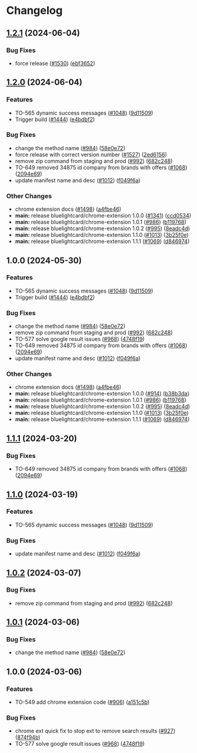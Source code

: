 # Changelog

## [1.2.1](https://github.com/bluelightcard/BlueLightCard-2.0/compare/bluelightcard/chrome-extension-v1.2.0...bluelightcard/chrome-extension-v1.2.1) (2024-06-04)


### Bug Fixes

* force release ([#1530](https://github.com/bluelightcard/BlueLightCard-2.0/issues/1530)) ([ebf3652](https://github.com/bluelightcard/BlueLightCard-2.0/commit/ebf3652aea46f5f29a6a53f0732b02434a0e1d82))

## [1.2.0](https://github.com/bluelightcard/BlueLightCard-2.0/compare/bluelightcard/chrome-extension-v1.0.0...bluelightcard/chrome-extension-v1.2.0) (2024-06-04)


### Features

* TO-565 dynamic success messages ([#1048](https://github.com/bluelightcard/BlueLightCard-2.0/issues/1048)) ([9d11509](https://github.com/bluelightcard/BlueLightCard-2.0/commit/9d11509c0f6e59ad3b1cd56b2c10bbd757398c57))
* Trigger build ([#1444](https://github.com/bluelightcard/BlueLightCard-2.0/issues/1444)) ([e4bdbf2](https://github.com/bluelightcard/BlueLightCard-2.0/commit/e4bdbf202bd0994cb0730e3d53e17e812b6e5f75))


### Bug Fixes

* change the method name ([#984](https://github.com/bluelightcard/BlueLightCard-2.0/issues/984)) ([58e0e72](https://github.com/bluelightcard/BlueLightCard-2.0/commit/58e0e72d56f0da72182b23ea614081a6e0ddf53a))
* force release with correct version number ([#1527](https://github.com/bluelightcard/BlueLightCard-2.0/issues/1527)) ([2ed6156](https://github.com/bluelightcard/BlueLightCard-2.0/commit/2ed6156c81e2a2c863b911eacc7d2fa8e741389b))
* remove zip command from staging and  prod ([#992](https://github.com/bluelightcard/BlueLightCard-2.0/issues/992)) ([682c248](https://github.com/bluelightcard/BlueLightCard-2.0/commit/682c248380e8c289b007be9e189cd7138c46062d))
* TO-649 removed 34875 id company from brands with offers ([#1068](https://github.com/bluelightcard/BlueLightCard-2.0/issues/1068)) ([2094e69](https://github.com/bluelightcard/BlueLightCard-2.0/commit/2094e698d9f053672b532b826a19d6873a960431))
* update manifest name and desc ([#1012](https://github.com/bluelightcard/BlueLightCard-2.0/issues/1012)) ([f049f6a](https://github.com/bluelightcard/BlueLightCard-2.0/commit/f049f6a79e9a5ca541be359b496ca6f2ed3d329a))


### Other Changes

* chrome extension docs ([#1498](https://github.com/bluelightcard/BlueLightCard-2.0/issues/1498)) ([a4fbe46](https://github.com/bluelightcard/BlueLightCard-2.0/commit/a4fbe46491276f9a0eb68cac4f43bd0f4c28ade3))
* **main:** release bluelightcard/chrome-extension 1.0.0 ([#1341](https://github.com/bluelightcard/BlueLightCard-2.0/issues/1341)) ([ccd0534](https://github.com/bluelightcard/BlueLightCard-2.0/commit/ccd05344051eaf67cfdd66f4a704f2239d2d54e9))
* **main:** release bluelightcard/chrome-extension 1.0.1 ([#986](https://github.com/bluelightcard/BlueLightCard-2.0/issues/986)) ([b119768](https://github.com/bluelightcard/BlueLightCard-2.0/commit/b119768a40faae3ed85f2969cd49c703a44780c0))
* **main:** release bluelightcard/chrome-extension 1.0.2 ([#995](https://github.com/bluelightcard/BlueLightCard-2.0/issues/995)) ([8eadc4d](https://github.com/bluelightcard/BlueLightCard-2.0/commit/8eadc4d1eb232e5e79923e8e0d3599f130432f63))
* **main:** release bluelightcard/chrome-extension 1.1.0 ([#1013](https://github.com/bluelightcard/BlueLightCard-2.0/issues/1013)) ([3b25f0e](https://github.com/bluelightcard/BlueLightCard-2.0/commit/3b25f0ea80ea6f8dec16cffcdf63a8cdfaacca53))
* **main:** release bluelightcard/chrome-extension 1.1.1 ([#1069](https://github.com/bluelightcard/BlueLightCard-2.0/issues/1069)) ([d846974](https://github.com/bluelightcard/BlueLightCard-2.0/commit/d84697473f87b1429f1051cc5784954fb8ca5a75))

## 1.0.0 (2024-05-30)


### Features

* TO-565 dynamic success messages ([#1048](https://github.com/bluelightcard/BlueLightCard-2.0/issues/1048)) ([9d11509](https://github.com/bluelightcard/BlueLightCard-2.0/commit/9d11509c0f6e59ad3b1cd56b2c10bbd757398c57))
* Trigger build ([#1444](https://github.com/bluelightcard/BlueLightCard-2.0/issues/1444)) ([e4bdbf2](https://github.com/bluelightcard/BlueLightCard-2.0/commit/e4bdbf202bd0994cb0730e3d53e17e812b6e5f75))


### Bug Fixes

* change the method name ([#984](https://github.com/bluelightcard/BlueLightCard-2.0/issues/984)) ([58e0e72](https://github.com/bluelightcard/BlueLightCard-2.0/commit/58e0e72d56f0da72182b23ea614081a6e0ddf53a))
* remove zip command from staging and  prod ([#992](https://github.com/bluelightcard/BlueLightCard-2.0/issues/992)) ([682c248](https://github.com/bluelightcard/BlueLightCard-2.0/commit/682c248380e8c289b007be9e189cd7138c46062d))
* TO-577 solve google result issues  ([#968](https://github.com/bluelightcard/BlueLightCard-2.0/issues/968)) ([4748f19](https://github.com/bluelightcard/BlueLightCard-2.0/commit/4748f19bf5b7d0685075579e61e8179baf7acc26))
* TO-649 removed 34875 id company from brands with offers ([#1068](https://github.com/bluelightcard/BlueLightCard-2.0/issues/1068)) ([2094e69](https://github.com/bluelightcard/BlueLightCard-2.0/commit/2094e698d9f053672b532b826a19d6873a960431))
* update manifest name and desc ([#1012](https://github.com/bluelightcard/BlueLightCard-2.0/issues/1012)) ([f049f6a](https://github.com/bluelightcard/BlueLightCard-2.0/commit/f049f6a79e9a5ca541be359b496ca6f2ed3d329a))


### Other Changes

* chrome extension docs ([#1498](https://github.com/bluelightcard/BlueLightCard-2.0/issues/1498)) ([a4fbe46](https://github.com/bluelightcard/BlueLightCard-2.0/commit/a4fbe46491276f9a0eb68cac4f43bd0f4c28ade3))
* **main:** release bluelightcard/chrome-extension 1.0.0 ([#914](https://github.com/bluelightcard/BlueLightCard-2.0/issues/914)) ([b38b3da](https://github.com/bluelightcard/BlueLightCard-2.0/commit/b38b3dace7e640217cc974e102656de207196012))
* **main:** release bluelightcard/chrome-extension 1.0.1 ([#986](https://github.com/bluelightcard/BlueLightCard-2.0/issues/986)) ([b119768](https://github.com/bluelightcard/BlueLightCard-2.0/commit/b119768a40faae3ed85f2969cd49c703a44780c0))
* **main:** release bluelightcard/chrome-extension 1.0.2 ([#995](https://github.com/bluelightcard/BlueLightCard-2.0/issues/995)) ([8eadc4d](https://github.com/bluelightcard/BlueLightCard-2.0/commit/8eadc4d1eb232e5e79923e8e0d3599f130432f63))
* **main:** release bluelightcard/chrome-extension 1.1.0 ([#1013](https://github.com/bluelightcard/BlueLightCard-2.0/issues/1013)) ([3b25f0e](https://github.com/bluelightcard/BlueLightCard-2.0/commit/3b25f0ea80ea6f8dec16cffcdf63a8cdfaacca53))
* **main:** release bluelightcard/chrome-extension 1.1.1 ([#1069](https://github.com/bluelightcard/BlueLightCard-2.0/issues/1069)) ([d846974](https://github.com/bluelightcard/BlueLightCard-2.0/commit/d84697473f87b1429f1051cc5784954fb8ca5a75))

## [1.1.1](https://github.com/bluelightcard/BlueLightCard-2.0/compare/bluelightcard/chrome-extension-v1.1.0...bluelightcard/chrome-extension-v1.1.1) (2024-03-20)


### Bug Fixes

* TO-649 removed 34875 id company from brands with offers ([#1068](https://github.com/bluelightcard/BlueLightCard-2.0/issues/1068)) ([2094e69](https://github.com/bluelightcard/BlueLightCard-2.0/commit/2094e698d9f053672b532b826a19d6873a960431))

## [1.1.0](https://github.com/bluelightcard/BlueLightCard-2.0/compare/bluelightcard/chrome-extension-v1.0.2...bluelightcard/chrome-extension-v1.1.0) (2024-03-19)


### Features

* TO-565 dynamic success messages ([#1048](https://github.com/bluelightcard/BlueLightCard-2.0/issues/1048)) ([9d11509](https://github.com/bluelightcard/BlueLightCard-2.0/commit/9d11509c0f6e59ad3b1cd56b2c10bbd757398c57))


### Bug Fixes

* update manifest name and desc ([#1012](https://github.com/bluelightcard/BlueLightCard-2.0/issues/1012)) ([f049f6a](https://github.com/bluelightcard/BlueLightCard-2.0/commit/f049f6a79e9a5ca541be359b496ca6f2ed3d329a))

## [1.0.2](https://github.com/bluelightcard/BlueLightCard-2.0/compare/bluelightcard/chrome-extension-v1.0.1...bluelightcard/chrome-extension-v1.0.2) (2024-03-07)


### Bug Fixes

* remove zip command from staging and  prod ([#992](https://github.com/bluelightcard/BlueLightCard-2.0/issues/992)) ([682c248](https://github.com/bluelightcard/BlueLightCard-2.0/commit/682c248380e8c289b007be9e189cd7138c46062d))

## [1.0.1](https://github.com/bluelightcard/BlueLightCard-2.0/compare/bluelightcard/chrome-extension-v1.0.0...bluelightcard/chrome-extension-v1.0.1) (2024-03-06)


### Bug Fixes

* change the method name ([#984](https://github.com/bluelightcard/BlueLightCard-2.0/issues/984)) ([58e0e72](https://github.com/bluelightcard/BlueLightCard-2.0/commit/58e0e72d56f0da72182b23ea614081a6e0ddf53a))

## 1.0.0 (2024-03-06)


### Features

* TO-549 add chrome extension code ([#906](https://github.com/bluelightcard/BlueLightCard-2.0/issues/906)) ([a151c5b](https://github.com/bluelightcard/BlueLightCard-2.0/commit/a151c5b965e718da3dd44a6031e0c052b34ca639))


### Bug Fixes

* chrome ext quick fix to stop ext to remove search results ([#927](https://github.com/bluelightcard/BlueLightCard-2.0/issues/927)) ([874f94b](https://github.com/bluelightcard/BlueLightCard-2.0/commit/874f94bb77e0133afce649f617cca50fe4cc90e3))
* TO-577 solve google result issues  ([#968](https://github.com/bluelightcard/BlueLightCard-2.0/issues/968)) ([4748f19](https://github.com/bluelightcard/BlueLightCard-2.0/commit/4748f19bf5b7d0685075579e61e8179baf7acc26))
